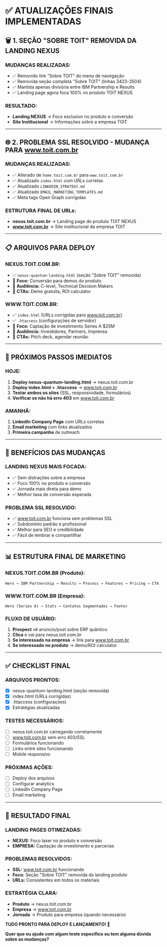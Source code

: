 # ✅ ATUALIZAÇÕES FINAIS IMPLEMENTADAS

## 🗑️ **1. SEÇÃO "SOBRE TOIT" REMOVIDA DA LANDING NEXUS**

### **MUDANÇAS REALIZADAS:**
- ✅ Removido link "Sobre TOIT" do menu de navegação
- ✅ Removida seção completa "Sobre TOIT" (linhas 3423-3504)
- ✅ Mantida apenas divisória entre IBM Partnership e Results
- ✅ Landing page agora foca 100% no produto TOIT NEXUS

### **RESULTADO:**
- **Landing NEXUS** → Foco exclusivo no produto e conversão
- **Site Institucional** → Informações sobre a empresa TOIT

---

## 🌐 **2. PROBLEMA SSL RESOLVIDO - MUDANÇA PARA www.toit.com.br**

### **MUDANÇAS REALIZADAS:**
- ✅ Alterado de `home.toit.com.br` para `www.toit.com.br`
- ✅ Atualizado `index.html` com URLs corretas
- ✅ Atualizado `LINKEDIN_STRATEGY.md`
- ✅ Atualizado `EMAIL_MARKETING_TEMPLATES.md`
- ✅ Meta tags Open Graph corrigidas

### **ESTRUTURA FINAL DE URLs:**
- **nexus.toit.com.br** → Landing page do produto TOIT NEXUS
- **www.toit.com.br** → Site institucional da empresa TOIT

---

## 📋 **ARQUIVOS PARA DEPLOY**

### **NEXUS.TOIT.COM.BR:**
- ✅ `nexus-quantum-landing.html` (seção "Sobre TOIT" removida)
- 🎯 **Foco:** Conversão para demos do produto
- 🎯 **Audiência:** C-level, Technical Decision Makers
- 🎯 **CTAs:** Demo gratuita, ROI calculator

### **WWW.TOIT.COM.BR:**
- ✅ `index.html` (URLs corrigidas para www.toit.com.br)
- ✅ `.htaccess` (configurações de servidor)
- 🎯 **Foco:** Captação de investimento Series A $25M
- 🎯 **Audiência:** Investidores, Partners, Imprensa
- 🎯 **CTAs:** Pitch deck, agendar reunião

---

## 🚀 **PRÓXIMOS PASSOS IMEDIATOS**

### **HOJE:**
1. **Deploy nexus-quantum-landing.html** → nexus.toit.com.br
2. **Deploy index.html + .htaccess** → www.toit.com.br
3. **Testar ambos os sites** (SSL, responsividade, formulários)
4. **Verificar se não há erro 403** em www.toit.com.br

### **AMANHÃ:**
1. **LinkedIn Company Page** com URLs corretas
2. **Email marketing** com links atualizados
3. **Primeira campanha** de outreach

---

## 🎯 **BENEFÍCIOS DAS MUDANÇAS**

### **LANDING NEXUS MAIS FOCADA:**
- ✅ Sem distrações sobre a empresa
- ✅ Foco 100% no produto e conversão
- ✅ Jornada mais direta para demo
- ✅ Melhor taxa de conversão esperada

### **PROBLEMA SSL RESOLVIDO:**
- ✅ www.toit.com.br funciona sem problemas SSL
- ✅ Subdomínio padrão e profissional
- ✅ Melhor para SEO e credibilidade
- ✅ Fácil de lembrar e compartilhar

---

## 📊 **ESTRUTURA FINAL DE MARKETING**

### **NEXUS.TOIT.COM.BR (Produto):**
```
Hero → IBM Partnership → Results → Process → Features → Pricing → CTA
```

### **WWW.TOIT.COM.BR (Empresa):**
```
Hero (Series A) → Stats → Contatos Segmentados → Footer
```

### **FLUXO DE USUÁRIO:**
1. **Prospect** vê anúncio/post sobre ERP quântico
2. **Clica** e vai para nexus.toit.com.br
3. **Se interessado na empresa** → link para www.toit.com.br
4. **Se interessado no produto** → demo/ROI calculator

---

## ✅ **CHECKLIST FINAL**

### **ARQUIVOS PRONTOS:**
- [x] nexus-quantum-landing.html (seção removida)
- [x] index.html (URLs corrigidas)
- [x] .htaccess (configurações)
- [x] Estratégias atualizadas

### **TESTES NECESSÁRIOS:**
- [ ] nexus.toit.com.br carregando corretamente
- [ ] www.toit.com.br sem erro 403/SSL
- [ ] Formulários funcionando
- [ ] Links entre sites funcionando
- [ ] Mobile responsivo

### **PRÓXIMAS AÇÕES:**
- [ ] Deploy dos arquivos
- [ ] Configurar analytics
- [ ] LinkedIn Company Page
- [ ] Email marketing

---

## 🎊 **RESULTADO FINAL**

### **LANDING PAGES OTIMIZADAS:**
- **NEXUS:** Foco laser no produto e conversão
- **EMPRESA:** Captação de investimento e parcerias

### **PROBLEMAS RESOLVIDOS:**
- **SSL:** www.toit.com.br funcionando
- **Foco:** Seção "Sobre TOIT" removida da landing produto
- **URLs:** Consistentes em todos os materiais

### **ESTRATÉGIA CLARA:**
- **Produto** → nexus.toit.com.br
- **Empresa** → www.toit.com.br
- **Jornada** → Produto para empresa (quando necessário)

**TUDO PRONTO PARA DEPLOY E LANÇAMENTO! 🚀**

**Quer que eu ajude com algum teste específico ou tem alguma dúvida sobre as mudanças?**
